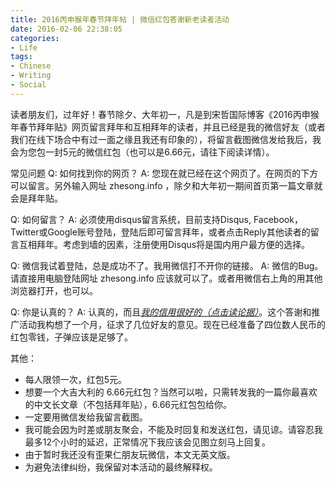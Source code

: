 ```yaml
---
title: 2016丙申猴年春节拜年帖 | 微信红包答谢新老读者活动
date: 2016-02-06 22:38:05
categories:
- Life
tags:
- Chinese
- Writing
- Social
---
```


读者朋友们，过年好！春节除夕、大年初一，凡是到宋哲国际博客《2016丙申猴年春节拜年贴》网页留言拜年和互相拜年的读者，并且已经是我的微信好友（或者我们在线下场合中有过一面之缘且我还有印象的），将留言截图微信发给我后，我会为您包一封5元的微信红包（也可以是6.66元，请往下阅读详情）。

常见问题
Q: 如何找到你的网页？
A: 您现在就已经在这个网页了。在网页的下方可以留言。另外输入网址 zhesong.info ，除夕和大年初一期间首页第一篇文章就会是拜年贴。

Q: 如何留言？
A: 必须使用disqus留言系统，目前支持Disqus, Facebook，Twitter或Google账号登陆，登陆后即可留言拜年，或者点击Reply其他读者的留言互相拜年。考虑到墙的因素，注册使用Disqus将是国内用户最方便的选择。

Q: 微信我试着登陆，总是成功不了。我用微信打不开你的链接。
A: 微信的Bug。请直接用电脑登陆网址 zhesong.info 应该就可以了。或者用微信右上角的用其他浏览器打开，也可以。

Q: 你是认真的？
A: 认真的，而且[*我的信用很好的（点击读论据）*](2016/01/13/my-credit-worth/)。这个答谢和推广活动我构想了一个月，征求了几位好友的意见。现在已经准备了四位数人民币的红包零钱，子弹应该是足够了。

其他：
- 每人限领一次，红包5元。
- 想要一个大吉大利的 6.66元红包？当然可以啦，只需转发我的一篇你最喜欢的中文长文章（不包括拜年贴），6.66元红包包给你。
- 一定要用微信发给我留言截图。
- 我可能会因为时差或朋友聚会，不能及时回复和发送红包，请见谅。请容忍我最多12个小时的延迟，正常情况下我应该会见图立刻马上回复。
- 由于暂时我还没有歪果仁朋友玩微信，本文无英文版。
- 为避免法律纠纷，我保留对本活动的最终解释权。